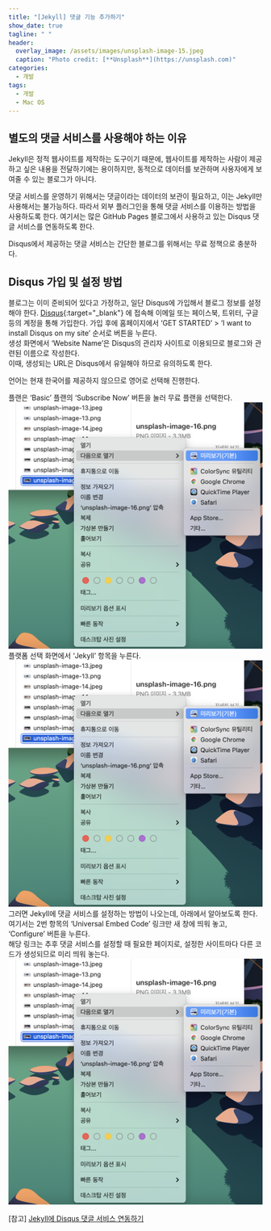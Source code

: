 ```yaml
---
title: "[Jekyll] 댓글 기능 추가하기"
show_date: true
tagline: " "
header:
  overlay_image: /assets/images/unsplash-image-15.jpeg
  caption: "Photo credit: [**Unsplash**](https://unsplash.com)"
categories:
  - 개발
tags:
  - 개발
  - Mac OS
---
```


## 별도의 댓글 서비스를 사용해야 하는 이유

Jekyll은 정적 웹사이트를 제작하는 도구이기 때문에, 웹사이트를 제작하는 사람이 제공하고 싶은 내용을 전달하기에는 용이하지만, 동적으로 데이터를 보관하며 사용자에게 보여줄 수 있는 블로그가 아니다.

댓글 서비스를 운영하기 위해서는 댓글이라는 데이터의 보관이 필요하고, 이는 Jekyll만 사용해서는 불가능하다. 따라서 외부 플러그인을 통해 댓글 서비스를 이용하는 방법을 사용하도록 한다. 여기서는 많은 GitHub Pages 블로그에서 사용하고 있는 Disqus 댓글 서비스를 연동하도록 한다.  

Disqus에서 제공하는 댓글 서비스는 간단한 블로그를 위해서는 무료 정책으로 충분하다.  

## Disqus 가입 및 설정 방법

블로그는 이미 준비되어 있다고 가정하고, 일단 Disqus에 가입해서 블로그 정보를 설정해야 한다. [Disqus](https://disqus.com/){:target="_blank"} 에 접속해 이메일 또는 페이스북, 트위터, 구글 등의 계정을 통해 가입한다. 가입 후에 홈페이지에서 ‘GET STARTED’ > ‘I want to install Disqus on my site’ 순서로 버튼을 누른다.  
생성 화면에서 ‘Website Name’은 Disqus의 관리자 사이트로 이용되므로 블로그와 관련된 이름으로 작성한다.  
이때, 생성되는 URL은 Disqus에서 유일해야 하므로 유의하도록 한다.  

언어는 현재 한국어를 제공하지 않으므로 영어로 선택해 진행한다.  

플랜은 ‘Basic’ 플랜의 ‘Subscribe Now’ 버튼을 눌러 무료 플랜을 선택한다.
![이미지1](/assets/images/00_01.png)
플랫폼 선택 화면에서 ‘Jekyll’ 항목을 누른다.
![이미지1](/assets/images/00_01.png)
그러면 Jekyll에 댓글 서비스를 설정하는 방법이 나오는데, 아래에서 알아보도록 한다.  
여기서는 2번 항목의 ‘Universal Embed Code’ 링크만 새 창에 띄워 놓고, ‘Configure’ 버튼을 누른다.  
해당 링크는 추후 댓글 서비스를 설정할 때 필요한 페이지로, 설정한 사이트마다 다른 코드가 생성되므로 미리 띄워 놓는다.  
![이미지1](/assets/images/00_01.png)

[참고] [Jekyll에 Disqus 댓글 서비스 연동하기](https://jamesu.dev/posts/2020/01/03/adding-disqus-comment-service-to-jekyll/) 